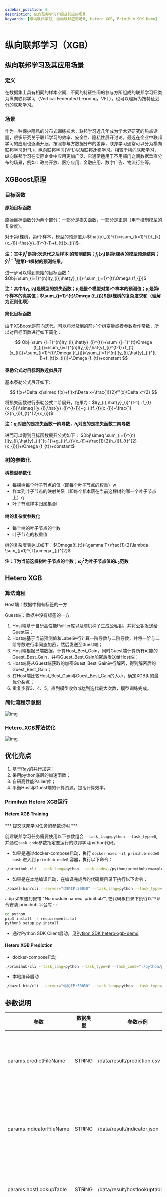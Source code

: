```yaml
---
sidebar_position: 0
description: 纵向联邦学习介绍及其应用场景 
keywords: [纵向联邦学习, 纵向联邦应用场景, Hetero XGB, Primihub SDK Demo]
---
```

# 纵向联邦学习（XGB）

## 纵向联邦学习及其应用场景

### 定义

在数据集上具有相同的样本空间、不同的特征空间的参与方所组成的联邦学习归类为纵向联邦学习（Vertical Federated Learning，VFL），也可以理解为按特征划分的联邦学习。

### 场景

作为一种保护隐私的分布式训练技术，联邦学习近几年成为学术界研究的热点话题，很多研究关于联邦学习的效率、安全性、隐私性展开讨论。最近在企业中联邦学习的应用也逐渐开展，按照参与方数据分布的差异，联邦学习通常可以分为横向联邦学习(HFL)、纵向联邦学习(VFL)以及联邦迁移学习。相较于横向联邦学习，纵向联邦学习在实际企业中应用更加广泛，它通常适用于不用部门之间数据垂直分布的场景，例如：政务开放、医疗应用、金融应用、数字广告、物流行业等。

## XGBoost原理

### 目标函数

#### 原始目标函数

原始目标函数分为两个部分：一部分是损失函数，一部分是正则（用于控制模型的复杂度）。

对于第t棵树，第i个样本，模型的预测值为:$\hat{y}_{i}^{t}=\sum_{k=1}^{t}f_{k}(x_{i})=\hat{y}_{i}^{t-1}+f_{t}(x_{i})$。

**注：其中$\hat{y}_{i}^{t}$是第t次迭代之后样本i的预测结果；$f_{t}(x_{i})$是第t棵树的模型预测结果；$\hat{y}_{i}^{t-1}$是第t-1棵树的预测结果。**

进一步可以得到原始的目标函数：$Obj=\sum_{i=1}^{n}l(y_{i},\hat{y}_{i})+\sum_{j=1}^{t}\Omega (f_{j})$

**注：其中$`l(y_{i},\hat{y}_{i})`$是模型的损失函数；$`\hat{y}_{i}`$是整个模型对第i个样本的预测值；$`y_{i}`$是第i个样本的真实值；$`\sum_{j=1}^{t}\Omega (f_{j})`$是t棵树的复杂度求和（理解为正则化项）**

#### 简化目标函数

由于XGBoost是前向迭代，可以将涉及到的前t-1个树变量或者参数看作常数，所以对目标函数进行如下简化：

$$
Obj=\sum_{i=1}^{n}l(y_{i},\hat{y}_{i}^{t})+\sum_{j=1}^{t}\Omega (f_{j})=\sum_{i=1}^{n}l(y_{i},\hat{y}_{i}^{t-1}+f_{t}(x_{i}))+\sum_{j=1}^{t}\Omega (f_{j})=\sum_{i=1}^{n}l(y_{i},\hat{y}_{i}^{t-1}+f_{t}(x_{i}))+\Omega (f_{t})+constant
$$

#### 泰勒公式对目标函数近似展开

基本泰勒公式展开如下:

$$
f(x+\Delta x)\simeq f(x)+f'(x)\Delta x+\frac{1}{2}f''(x)\Delta x^{2}
$$

将损失函数进行泰勒公式二阶展开，结果为：$l(y_{i},\hat{y}_{i}^{t-1}+f_{t}(x_{i}))\simeq l(y_{i},\hat{y}_{i}^{t-1})+g_{i}f_{t}(x_{i})+\frac{1}{2}h_{i}f_{t}^{2}(x_{i})$

**注：$g_{i}$对应的是损失函数一阶导数，$h_{i}$对应的是损失函数二阶导数**

进而可以得到目标函数展开公式如下：
$Obj\simeq \sum_{i=1}^{n}[l(y_{i},\hat{y}_{i}^{t-1})+g_{i}f_{t}(x_{i})+\frac{1}{2}h_{i}f_{t}^{2}(x_{i})]+\Omega (f_{t})+constant$

### 树的参数化

#### 树模型参数化

* 每棵树每个叶子节点的值（即每个叶子节点的权重）w
* 样本到叶子节点的映射关系（即每个样本落在当前这棵树的哪一个叶子节点上）q
* 叶子节点样本归属集合I

#### 树的复杂度参数化

* 每个树的叶子节点的个数
* 叶子节点的权重值

树的复杂度表达式如下：$\Omega(f_{t})=\gamma T+\frac{1}{2}\lambda \sum_{j=1}^{T}\omega _{j}^{2}$

**注：T为当前这棵树叶子节点的个数；$\omega _{j}^{2}$为叶子节点值的$L_{2}$范数**

## Hetero XGB

### 算法流程

Host端：数据中拥有标签的一方

Guest端：数据中没有标签的一方

1. Host端基于自研高性能Paillier库以及随机种子生成公私钥，并将公钥发送给Guest端；
2. Host端基于当前预测值和Label进行计算一阶导数与二阶导数，并将一阶与二阶导数进行半同态加密，然后发送至Guest端；
3. Host端根据己端数据，计算Host_Best_Gain，同时Guest端计算所有可能的Guest_Best_Gain，并将Guest_Best_Gain加密后发送给Host端；
4. Host端将从Guest端获取的加密Guest_Best_Gain进行解密，得到解密后的Guest_Best_Gain；
5. 在Host端比较Host_Best_Gain与Guest_Best_Gain的大小，确定XGB树的最优分裂点；
6. 重复步骤3、4、5，直到模型收敛或达到迭代最大次数，模型训练完成。

### 简化流程示意图

![img](/img/HeteroXGB简化流程示意图.jpg)

### Hetero_XGB算法优化

![img](/img/Hetero_XGB算法优化.jpg)

## 优化亮点

1. 基于Ray的并行加速；
2. 采用python底层的加速函数；
3. 自研高性能Pallier库；
4. 平衡Host与Guest端的计算资源，提高计算效率。

### Primihub Hetero XGB运行

#### Hetero XGB Training

*** 提交联邦学习任务的参数说明 ***

创建联邦学习任务需要使用以下参数组合 `--task_lang=python --task_type=0`, 并通过`task_code`参数指定要运行的联邦学习python代码。

* 如果是通过docker-compose启动，执行 `docker exec -it primihub-node0 bash` 进入到 `primihub-node0` 容器，执行以下命令：

```bash
./primihub-cli --task_lang=python --task_code=./python/primihub/examples/hetero_xgb_grpc.py --params="predictFileName:STRING:0:/data/result/prediction.csv,indicatorFileName:STRING:0:/data/result/indicator.json,hostLookupTable:STRING:0:/data/result/hostlookuptable.csv,guestLookupTable:STRING:0:/data/result/guestlookuptable.csv,modelFileName:STRING:0:/data/result/host/model"
```

* 如果是在本地编译启动，在编译完成后的代码根目录下执行以下命令：

```bash
./bazel-bin/cli --server="你的IP:50050" --task_lang=python --task_type=0 --task_code="./python/primihub/examples/hetero_xgb_grpc.py" --params="predictFileName:STRING:0:/data/result/train_prediction.csv,indicatorFileName:STRING:0:/data/result/train_indicator.json,hostLookupTable:STRING:0:/data/result/hostlookuptable.csv,guestLookupTable:STRING:0:/data/result/guestlookuptable.csv,modelFileName:STRING:0:/data/result/host/model"
```

:::tip
如果遇到报错 "No module named 'primihub'", 在代码根目录下执行以下命令安装 primihub 平台库
:::

```bash
cd python
pip3 install -r requirements.txt 
python3 setup.py install
```

* 通过Python SDK Client启动，见[Python SDK hetero-xgb-demo](/docs/advance-usage/python-sdk/hetero-xgb)

#### Hetero XGB Prediction

* docker-compose启动

```bash
./primihub-cli --task_lang=python --task_type=0 --task_code="./python/primihub/examples/hetero_xgb_infer.py" --params="predictFileName:STRING:0:/data/result/test_prediction.csv,indicatorFileName:STRING:0:/data/result/test_indicator.json,hostLookupTable:STRING:0:/data/result/hostlookuptable.csv,guestLookupTable:STRING:0:/data/result/guestlookuptable.csv,modelFileName:STRING:0:/data/result/host/model"
```

* 本地编译启动

```bash
./bazel-bin/cli --server="你的IP:50050" --task_lang=python --task_type=0 --task_code="./python/primihub/examples/hetero_xgb_infer.py" --params="predictFileName:STRING:0:/data/result/test_prediction.csv,indicatorFileName:STRING:0:/data/result/test_indicator.json,hostLookupTable:STRING:0:/data/result/hostlookuptable.csv,guestLookupTable:STRING:0:/data/result/guestlookuptable.csv,modelFileName:STRING:0:/data/result/host/model"
```

## 参数说明

| 参数| 数据类型 | 参数示例 | 参数说明
| ---- | ---- | ---- | ---- |
| params.predictFileName | STRING | /data/result/prediction.csv | 预测结果文件，仅出现在Host方 |
| params.indicatorFileName | STRING | /data/result/indicator.json | 模型评估指标结果文件，仅出现在Host方 |
| params.hostLookupTable | STRING | /data/result/hostlookuptable.csv | Host方特征分割点结果文件|
| params.guestLookupTable | STRING | /data/result/guestlookuptable.csv | Guest方特征分割点结果文件 |
| params.modelFileName  | STRING | /data/result/host/model  | 树结构保存路径，仅出现在Host方 |

<!-- ## 快速验证密文纵向XGBoost（基于Paillier）

1. 编译Paillier共享库，`bazel build --config=linux :opt_paillier_c2py_test`
2. 安装所需包 `pip3 install -r requirements.txt` ，（如果上一个应用已执行则忽略）
3. 安装 primihub 平台库， `python setup.py install --user` ，
4. 运行密文纵向XGBoost测试应用，`python python/primihub/tests/test_disxgb_en.py` 。 -->

### 参考文献

SecureBoost: A Lossless Federated Learning Framework：<https://arxiv.org/pdf/1901.08755.pdf>

XGBoost Tutorials：<https://xgboost.readthedocs.io/en/latest/tutorials/index.html>

Federated Machine Learning: Concept and Applications：<https://arxiv.org/pdf/1902.04885.pdf>
